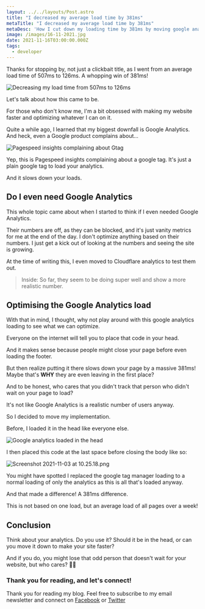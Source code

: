 ```yaml
---
layout: ../../layouts/Post.astro
title: "I decreased my average load time by 381ms"
metaTitle: "I decreased my average load time by 381ms"
metaDesc: 'How I cut down my loading time by 381ms by moving google analytics'
image: /images/16-11-2021.jpg
date: 2021-11-16T03:00:00.000Z
tags:
  - developer
---
```

Thanks for stopping by, not just a clickbait title, as I went from an average load time of 507ms to 126ms.
A whopping win of 381ms!

![Decreasing my load time from 507ms to 126ms](https://cdn.hashnode.com/res/hashnode/image/upload/v1636092298213/kKPf4rWUd.jpeg)

Let's talk about how this came to be.

For those who don't know me, I'm a bit obsessed with making my website faster and optimizing whatever I can on it.

Quite a while ago, I learned that my biggest downfall is Google Analytics. And heck, even a Google product complains about...

![Pagespeed insights complaining about Gtag](https://cdn.hashnode.com/res/hashnode/image/upload/v1636090841782/4RxqPZYs3.png)

Yep, this is Pagespeed insights complaining about a google tag. It's just a plain google tag to load your analytics.

And it slows down your loads.

## Do I even need Google Analytics

This whole topic came about when I started to think if I even needed Google Analytics.

Their numbers are off, as they can be blocked, and it's just vanity metrics for me at the end of the day.
I don't optimize anything based on their numbers. I just get a kick out of looking at the numbers and seeing the site is growing.

At the time of writing this, I even moved to Cloudflare analytics to test them out.

> Inside: So far, they seem to be doing super well and show a more realistic number.

## Optimising the Google Analytics load

With that in mind, I thought, why not play around with this google analytics loading to see what we can optimize.

Everyone on the internet will tell you to place that code in your head.

And it makes sense because people might close your page before even loading the footer.

But then realize putting it there slows down your page by a massive 381ms!
Maybe that's **WHY** they are even leaving in the first place?

And to be honest, who cares that you didn't track that person who didn't wait on your page to load?

It's not like Google Analytics is a realistic number of users anyway.

So I decided to move my implementation.

Before, I loaded it in the head like everyone else.

![Google analytics loaded in the head](https://cdn.hashnode.com/res/hashnode/image/upload/v1636091187957/3rSXK001-.png)

I then placed this code at the last space before closing the body like so:

![Screenshot 2021-11-03 at 10.25.18.png](https://cdn.hashnode.com/res/hashnode/image/upload/v1636091228307/xlHXZNGUX.png)

You might have spotted I replaced the google tag manager loading to a normal loading of only the analytics as this is all that's loaded anyway.

And that made a difference!
A 381ms difference.

This is not based on one load, but an average load of all pages over a week!

## Conclusion

Think about your analytics. Do you use it? 
Should it be in the head, or can you move it down to make your site faster?

And if you do, you might lose that odd person that doesn't wait for your website, but who cares? 🤷‍♂️

### Thank you for reading, and let's connect!

Thank you for reading my blog. Feel free to subscribe to my email newsletter and connect on [Facebook](https://www.facebook.com/DailyDevTipsBlog) or [Twitter](https://twitter.com/DailyDevTips1)
